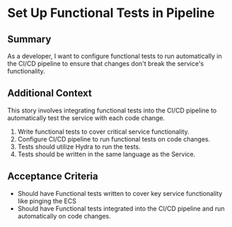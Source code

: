 
# Set Up Functional Tests in Pipeline
## Summary
[//]:# (This should be descriptive enough to frame the Story, at a high level, as well as include any additional resources needed to complete the Story.)

As a developer, I want to configure functional tests to run automatically in the CI/CD pipeline to ensure that changes don't break the service's functionality.

## Additional Context
[//]:# (This should be descriptive enough to frame the story as well as include any additional resources needed to accomplish the Story.)

This story involves integrating functional tests into the CI/CD pipeline to automatically test the service with each code change.

1. Write functional tests to cover critical service functionality.
2. Configure CI/CD pipeline to run functional tests on code changes.
3. Tests should utilize Hydra to run the tests.
4. Tests should be written in the same language as the Service.

## Acceptance Criteria
[//]:# (This is a very explicit list of everything that is required to be completed, in the past tense, to finish the story. Each line starts with 'should have'.)
[//]:# (Refer to https://w.amazon.com/bin/view/Users/ailor/UserStoriesandTickets#HOtherAcceptanceCriteriaformats for more information on Acceptance Criteria formats)

- Should have Functional tests written to cover key service functionality like pinging the ECS
- Should have Functional tests integrated into the CI/CD pipeline and run automatically on code changes.
